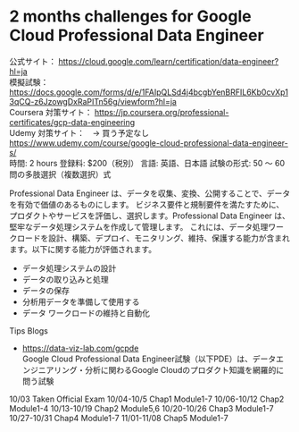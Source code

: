 # 2 months challenges for Google Cloud Professional Data Engineer

公式サイト：
https://cloud.google.com/learn/certification/data-engineer?hl=ja  
模擬試験：
https://docs.google.com/forms/d/e/1FAIpQLSd4j4bcgbYenBRFIL6Kb0cvXp13qCQ-z6JzowgDxRaPITn56g/viewform?hl=ja  
Coursera 対策サイト：
https://jp.coursera.org/professional-certificates/gcp-data-engineering  
Udemy 対策サイト：　→ 買う予定なし  
https://www.udemy.com/course/google-cloud-professional-data-engineer-s/  
時間: 2 hours
登録料: $200（税別）
言語: 英語、日本語
試験の形式: 50 ～ 60 問の多肢選択（複数選択）式

Professional Data Engineer は、データを収集、変換、公開することで、データを有効で価値のあるものにします。
ビジネス要件と規制要件を満たすために、プロダクトやサービスを評価し、選択します。Professional Data Engineer は、堅牢なデータ処理システムを作成して管理します。
これには、データ処理ワークロードを設計、構築、デプロイ、モニタリング、維持、保護する能力が含まれます。以下に関する能力が評価されます。
- データ処理システムの設計
- データの取り込みと処理
- データの保存
- 分析用データを準備して使用する
- データ ワークロードの維持と自動化

Tips Blogs
- https://data-viz-lab.com/gcpde  
Google Cloud Professional Data Engineer試験（以下PDE）は、データエンジニアリング・分析に関わるGoogle Cloudのプロダクト知識を網羅的に問う試験

<Schedule>  
10/03 Taken Official Exam  
10/04-10/5  Chap1 Module1-7  
10/06-10/12 Chap2 Module1-4  
10/13-10/19 Chap2 Module5,6  
10/20-10/26 Chap3 Module1-7  
10/27-10/31 Chap4 Module1-7  
11/01-11/08 Chap5 Module1-7  

